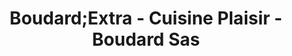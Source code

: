 ---
title: "Boudard;Extra - Cuisine Plaisir - Boudard Sas"
url: /chateauneuf-sur-loire/boudard-extra-cuisine-plaisir-boudard-sas/
shop: électronique
---
